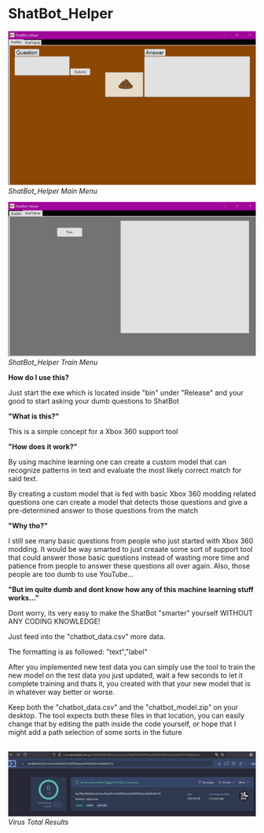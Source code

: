 
# ShatBot_Helper
![ShatBot_Helper Main Menu](/ShatBot.png)
*ShatBot_Helper Main Menu*

![ShatBot_Helper Train Menu](/ShatTrainer.png)
*ShatBot_Helper Train Menu*


**How do I use this?**

Just start the exe which is located inside "bin" under "Release" and your good to start asking your dumb questions to ShatBot

**"What is this?"**

This is a simple concept for a Xbox 360 support tool

**"How does it work?"**

By using machine learning one can create a custom model that can recognize patterns in text and evaluate the most likely correct match for said text.

By creating a custom model that is fed with basic Xbox 360 modding related questions one can create a model that detects those questions and give a pre-determined answer to those questions from the match

**"Why tho?"**

I still see many basic questions from people who just started with Xbox 360 modding. It would be way smarted to just creaate some sort of support tool that could answer those basic questions instead of wasting more time and patience from people to answer these questions all over again. Also, those people are too dumb to use YouTube...

**"But im quite dumb and dont know how any of this machine learning stuff works..."**

Dont worry, its very easy to make the ShatBot "smarter" yourself WITHOUT ANY CODING KNOWLEDGE!

Just feed into the "chatbot_data.csv" more data.

The formatting is as followed: "text","label"

After you implemented new test data you can simply use the tool to train the new model on the test data you just updated, wait a few seconds to let it complete training and thats it, you created with that your new model that is in whatever way better or worse.

Keep both the "chatbot_data.csv" and the "chatbot_model.zip" on your desktop. The tool expects both these files in that location, you can easily change that by editing the path inside the code yourself, or hope that I might add a path selection of some sorts in the future
<br><br>

![Virustotal Reults](/VirusTotal.png)
*Virus Total Results*
